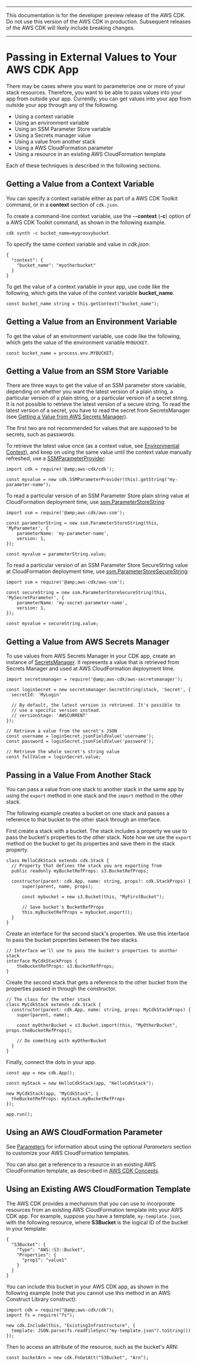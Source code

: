 --------

 This documentation is for the developer preview release of the AWS CDK\. Do not use this version of the AWS CDK in production\. Subsequent releases of the AWS CDK will likely include breaking changes\. 

--------

# Passing in External Values to Your AWS CDK App<a name="cdk_passing_in_data"></a>

There may be cases where you want to parameterize one or more of your stack resources\. Therefore, you want to be able to pass values into your app from outside your app\. Currently, you can get values into your app from outside your app through any of the following\.
+ Using a context variable
+ Using an environment variable
+ Using an SSM Parameter Store variable
+ Using a Secrets manager value
+ Using a value from another stack
+ Using a AWS CloudFormation parameter
+ Using a resource in an existing AWS CloudFormation template

Each of these techniques is described in the following sections\.

## Getting a Value from a Context Variable<a name="cdk_passing_context_var"></a>

You can specify a context variable either as part of a AWS CDK Toolkit command, or in a **context** section of `cdk.json`\.

To create a command\-line context variable, use the **\-\-context** \(**\-c**\) option of a AWS CDK Toolkit command, as shown in the following example\.

```
cdk synth -c bucket_name=mygroovybucket
```

To specify the same context variable and value in *cdk\.json*:

```
{
  "context": {
    "bucket_name": "myotherbucket"
  }
}
```

To get the value of a context variable in your app, use code like the following, which gets the value of the context variable **bucket\_name**\.

```
const bucket_name string = this.getContext("bucket_name");
```

## Getting a Value from an Environment Variable<a name="cdk_passing_env_var"></a>

To get the value of an environment variable, use code like the following, which gets the value of the environment variable `MYBUCKET`\.

```
const bucket_name = process.env.MYBUCKET;
```

## Getting a Value from an SSM Store Variable<a name="cdk_passing_ssm_value"></a>

There are three ways to get the value of an SSM parameter store variable, depending on whether you want the latest version of a plain string, a particular version of a plain string, or a particular version of a secret string\. It is not possible to retrieve the latest version of a secure string\. To read the latest version of a secret, you have to read the secret from SecretsManager \(see [Getting a Value from AWS Secrets Manager](#cdk_passing_secrets_manager)\)\.

The first two are not recommended for values that are supposed to be secrets, such as passwords\.

To retrieve the latest value once \(as a context value, see [Environmental Context](cdk_context.md)\), and keep on using the same value until the context value manually refreshed, use a [SSMParameterProvider](@cdk-class-url;#@aws-cdk/cdk.SSMParameterProvider):

```
import cdk = require('@amp;aws-cdk/cdk');

const myvalue = new cdk.SSMParameterProvider(this).getString("my-parameter-name");
```

To read a particular version of an SSM Parameter Store plain string value at CloudFormation deployment time, use [ssm\.ParameterStoreString](https://awslabs.github.io/aws-cdk/refs/_aws-cdk_aws-ssm.html/#parameterstorestring):

```
import ssm = require('@amp;aws-cdk/aws-ssm');

const parameterString = new ssm.ParameterStoreString(this, 'MyParameter', {
    parameterName: 'my-parameter-name',
    version: 1,
});

const myvalue = parameterString.value;
```

To read a particular version of an SSM Parameter Store SecureString value at CloudFormation deployment time, use [ssm\.ParameterStoreSecureString](https://awslabs.github.io/aws-cdk/refs/_aws-cdk_aws-ssm.html/#parameterstoresecurestring):

```
import ssm = require('@amp;aws-cdk/aws-ssm');

const secureString = new ssm.ParameterStoreSecureString(this, 'MySecretParameter', {
    parameterName: 'my-secret-parameter-name',
    version: 1,
});

const myvalue = secureString.value;
```

## Getting a Value from AWS Secrets Manager<a name="cdk_passing_secrets_manager"></a>

To use values from AWS Secrets Manager in your CDK app, create an instance of [SecretsManager](https://awslabs.github.io/aws-cdk/refs/_aws-cdk_aws-secretsmanager.html/_aws-cdk_aws-secretsmanager.html#aws-cdk-aws-secretsmanager)\. It represents a value that is retrieved from Secrets Manager and used at AWS CloudFormation deployment time\.

```
import secretsmanager = require('@amp;aws-cdk/aws-secretsmanager');

const loginSecret = new secretsmanager.SecretString(stack, 'Secret', {
  secretId: 'MyLogin'

  // By default, the latest version is retrieved. It's possible to
  // use a specific version instead.
  // versionStage: 'AWSCURRENT'
});

// Retrieve a value from the secret's JSON
const username = loginSecret.jsonFieldValue('username');
const password = loginSecret.jsonFieldValue('password');

// Retrieve the whole secret's string value
const fullValue = loginSecret.value;
```

## Passing in a Value From Another Stack<a name="cdk_passing_stack_value"></a>

You can pass a value from one stack to another stack in the same app by using the `export` method in one stack and the `import` method in the other stack\.

The following example creates a bucket on one stack and passes a reference to that bucket to the other stack through an interface\.

First create a stack with a bucket\. The stack includes a property we use to pass the bucket's properties to the other stack\. Note how we use the `export` method on the bucket to get its properties and save them in the stack property\.

```
class HelloCdkStack extends cdk.Stack {
  // Property that defines the stack you are exporting from
  public readonly myBucketRefProps: s3.BucketRefProps;

  constructor(parent: cdk.App, name: string, props?: cdk.StackProps) {
      super(parent, name, props);

      const mybucket = new s3.Bucket(this, "MyFirstBucket");

      // Save bucket's BucketRefProps
      this.myBucketRefProps = mybucket.export();
  }
}
```

Create an interface for the second stack's properties\. We use this interface to pass the bucket properties between the two stacks\.

```
// Interface we'll use to pass the bucket's properties to another stack
interface MyCdkStackProps {
    theBucketRefProps: s3.BucketRefProps;
}
```

Create the second stack that gets a reference to the other bucket from the properties passed in through the constructor\.

```
// The class for the other stack
class MyCdkStack extends cdk.Stack {
  constructor(parent: cdk.App, name: string, props: MyCdkStackProps) {
    super(parent, name);

    const myOtherBucket = s3.Bucket.import(this, "MyOtherBucket", props.theBucketRefProps);

    // Do something with myOtherBucket
  }
}
```

Finally, connect the dots in your app\.

```
const app = new cdk.App();

const myStack = new HelloCdkStack(app, "HelloCdkStack");

new MyCdkStack(app, "MyCdkStack", {
  theBucketRefProps: myStack.myBucketRefProps
});

app.run();
```

## Using an AWS CloudFormation Parameter<a name="cdk_passing_cfn_param"></a>

See [Parameters](https://docs.aws.amazon.com/AWSCloudFormation/latest/UserGuide/parameters-section-structure.html) for information about using the optional *Parameters* section to customize your AWS CloudFormation templates\.

You can also get a reference to a resource in an existing AWS CloudFormation template, as described in [AWS CDK Concepts](cdk_concepts.md)\.

## Using an Existing AWS CloudFormation Template<a name="cdk_passing_cfn_template"></a>

The AWS CDK provides a mechanism that you can use to incorporate resources from an existing AWS CloudFormation template into your AWS CDK app\. For example, suppose you have a template, `my-template.json`, with the following resource, where **S3Bucket** is the logical ID of the bucket in your template:

```
{
  "S3Bucket": {
    "Type": "AWS::S3::Bucket",
    "Properties": {
      "prop1": "value1"
    }
  }
}
```

You can include this bucket in your AWS CDK app, as shown in the following example \(note that you cannot use this method in an AWS Construct Library construct\):

```
import cdk = require("@amp;aws-cdk/cdk");
import fs = require("fs");

new cdk.Include(this, "ExistingInfrastructure", {
  template: JSON.parse(fs.readFileSync("my-template.json").toString())
});
```

Then to access an attribute of the resource, such as the bucket's ARN:

```
const bucketArn = new cdk.FnGetAtt("S3Bucket", "Arn");
```